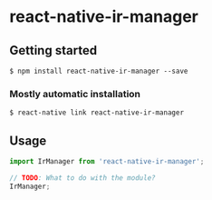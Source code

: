# react-native-ir-manager

## Getting started

`$ npm install react-native-ir-manager --save`

### Mostly automatic installation

`$ react-native link react-native-ir-manager`

## Usage
```javascript
import IrManager from 'react-native-ir-manager';

// TODO: What to do with the module?
IrManager;
```
